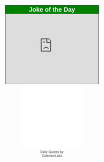 <STYLE>A.vbx{FONT-FAMILY: Arial; TEXT-DECORATION: none; COLOR: #FFFFFF; FONT-WEIGHT: bold; font-size: 20px;} A.vbx:link{color: #FFFFFF;} A.vbx:active{color: #FFFFFF;} A.vbx:visited{color: #FFFFFF;} A.vbx:hover{TEXT-DECORATION: underline; }</STYLE><DIV style='margin: auto; padding: 0; width: 300px;'><DIV style='height: 250px; border: 1px solid #000000;'><DIV style='height: 23px; BACKGROUND: #008000; text-align: center; padding: 2px;'><a href='https://www.JokestJokes.com' target='_blank' title='www.JokestJokes.com - Joke, Jokes' class='vbx'>Joke of the Day</a></DIV><iframe src='https://www.jokestjokes.com/joke-of-the-day.php?h=FFFFFF&w=300&b=14&sz=000000' width='298' height='223' style='border: 0; margin: 0; padding: 0;'></iframe></DIV></DIV>


<!-------Do not change below this line-------><div align="center"><iframe align="center" src="//widget.calendarlabs.com/v1/quot.php?cid=101&ver=1.2&uid=7945524562&c=inspirational&l=en&cbg=FFFFFF&cb=1&cbc=000000&cf=calibri&cfg=000000&qfs=bi&qta=center&tfg=000000&tfs=bi&afc=000000&afs=i" width="188" height="210" marginwidth=0 marginheight=0 frameborder=no scrolling=no allowtransparency='true'>Loading...</iframe><div align="center" style="width:140px;font-size:10px;color:#333;">Daily Quotes by <a href="https://www.calendarlabs.com/" target="_blank" rel="nofollow" style="font-size:10px;text-decoration:none;color:#333;">CalendarLabs</a></div></div><!-------Do not change above this line------->
